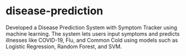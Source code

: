 # disease-prediction
Developed a Disease Prediction System with Symptom Tracker using machine learning. The system lets users input symptoms and predicts illnesses like COVID-19, Flu, and Common Cold using models such as Logistic Regression, Random Forest, and SVM.
